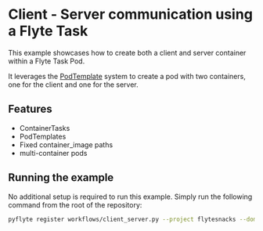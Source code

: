 # Client - Server communication using a Flyte Task

This example showcases how to create both a client and server container within a Flyte Task Pod.

It leverages the [PodTemplate](https://docs.flyte.org/en/latest/deployment/configuration/general.html#using-k8s-podtemplates) system to create a pod with two containers, one for the client and one for the server.

## Features 
- ContainerTasks
- PodTemplates
- Fixed container_image paths
- multi-container pods

## Running the example
No additional setup is required to run this example. Simply run the following command from the root of the repository:

```bash
pyflyte register workflows/client_server.py --project flytesnacks --domain development
```